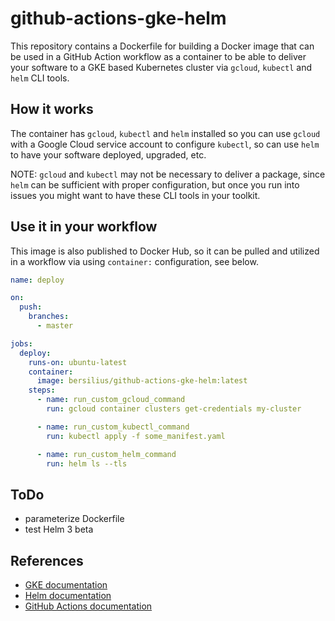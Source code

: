 # github-actions-gke-helm

This repository contains a Dockerfile for building a Docker image
that can be used in a GitHub Action workflow as a container to be
able to deliver your software to a GKE based Kubernetes cluster
via `gcloud`, `kubectl` and `helm` CLI tools.

## How it works

The container has `gcloud`, `kubectl` and `helm` installed so you can
use `gcloud` with a Google Cloud service account to configure `kubectl`,
so can use `helm` to have your software deployed, upgraded, etc.

NOTE: `gcloud` and `kubectl` may not be necessary to deliver a package,
since `helm` can be sufficient with proper configuration, but once you
run into issues you might want to have these CLI tools in your toolkit.

## Use it in your workflow

This image is also published to Docker Hub, so it can be pulled and
utilized in a workflow via using `container:` configuration, see below.

```yaml
name: deploy

on:
  push:
    branches:
      - master

jobs:
  deploy:
    runs-on: ubuntu-latest
    container: 
      image: bersilius/github-actions-gke-helm:latest
    steps:
      - name: run_custom_gcloud_command
        run: gcloud container clusters get-credentials my-cluster

      - name: run_custom_kubectl_command
        run: kubectl apply -f some_manifest.yaml

      - name: run_custom_helm_command
        run: helm ls --tls
```

## ToDo

- parameterize Dockerfile
- test Helm 3 beta

## References

- [GKE documentation](https://cloud.google.com/kubernetes-engine/docs/quickstart)
- [Helm documentation](https://helm.sh/)
- [GitHub Actions documentation](https://help.github.com/en/categories/automating-your-workflow-with-github-actions)
